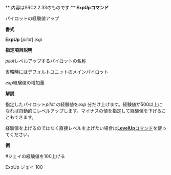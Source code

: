 ** 内容はSRC2.2.33のものです **
**ExpUpコマンド**

パイロットの経験値アップ

**書式**

**ExpUp** [*pilot*] *exp*

**指定項目説明**

*pilot*レベルアップするパイロットの名称

省略時にはデフォルトユニットのメインパイロット

*exp*経験値の増加量

**解説**

指定したパイロット*pilot* の経験値を*exp* 分だけ上げます。経験値が500以上になれば自動的にレベルアップします。マイナスの値を指定して経験値を下げることもできます。

経験値を上げるのではなく直接レベルを上げたい場合は[**LevelUp**コマンド](LevelUpコマンド.md)を使ってください。

**例**

#ジェイの経験値を100上げる

ExpUp ジェイ 100
